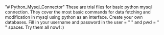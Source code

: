 "# Python_Mysql_Connector" 
These are trial files for basic python mysql connection. They cover the most basic commands for data fetching and modification in mysql using python as an interface.
Create your own databases. Fill in your username and password in the user = " "  and pwd = " " spaces.
Try them all now! :)
